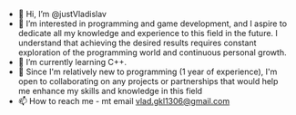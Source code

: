 - 👋 Hi, I’m @justVladislav
- 👀 I’m interested in programming and game development, and I aspire to dedicate all my knowledge and experience to this field in the future.
      I understand that achieving the desired results requires constant exploration of the programming world and continuous personal growth.
- 🌱 I’m currently learning С++.
- 💞️ Since I'm relatively new to programming (1 year of experience), I'm open to collaborating on any projects or partnerships that would help me enhance my skills and knowledge in this field
- 📫 How to reach me - mt email vlad.gkl1306@gmail.com

<!---
justVladislav/justVladislav is a ✨ special ✨ repository because its `README.md` (this file) appears on your GitHub profile.
You can click the Preview link to take a look at your changes.
--->
